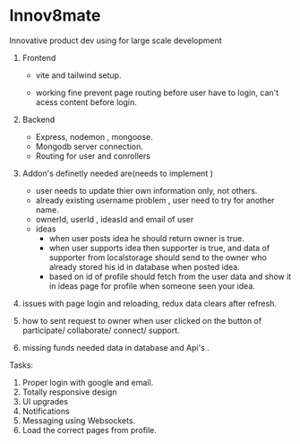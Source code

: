 # Innov8mate
 Innovative product dev using for large scale development

 1. Frontend
    - vite and tailwind setup.

    - working fine prevent page routing before user have to login, can't acess content before login.
2. Backend
   - Express, nodemon , mongoose.
   - Mongodb server connection.
   - Routing for user and conrollers

3. Addon's definetly needed are(needs to implement )
   - user needs to update thier own information only, not others.
   - already existing username problem , user need to try for another name.
   - ownerId, userId , ideasId and email of user
   - ideas
      - when user posts idea he should return owner is true.
      - when user supports idea then supporter is true, and data of supporter from localstorage
         should send to the owner who already stored his id in database when posted idea.
      - based on id of profile should fetch from the user data and show it in ideas page for profile when someone seen your idea.

4. issues with page login and reloading, redux data clears after refresh.

5. how to sent request to owner when user clicked on the button of participate/ collaborate/ connect/ support.

6. missing funds needed data in database and Api's .



Tasks:

1. Proper login with google and email.
2. Totally responsive design
3. UI upgrades
4. Notifications
5. Messaging using Websockets.
6. Load the correct pages from profile.
